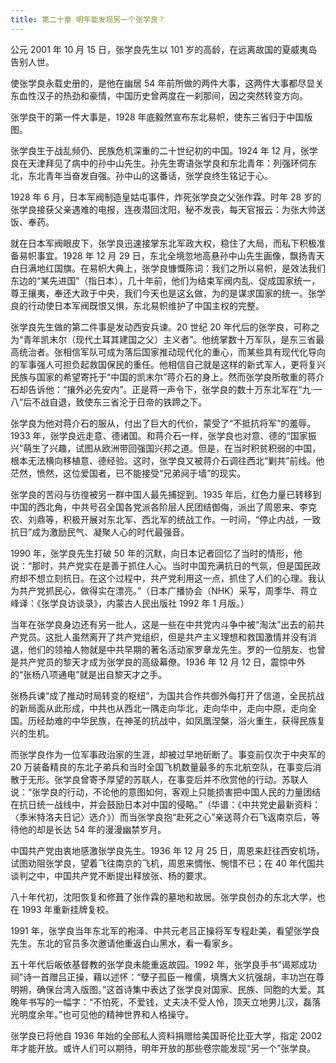 ```yaml
---
title: 第二十章 明年能发现另一个张学良？
---
```


公元 2001 年 10 月 15 日，张学良先生以 101 岁的高龄，在远离故国的夏威夷岛告别人世。

使张学良永载史册的，是他在幽居 54 年前所做的两件大事，这两件大事都尽显关东血性汉子的热劲和豪情，中国历史曾两度在一刹那间，因之突然转变方向。

张学良干的第一件大事是，1928 年底毅然宣布东北易帜，使东三省归于中国版图。

张学良生于战乱频仍、民族危机深重的二十世纪初的中国。1924 年 12 月，张学良在天津拜见了病中的孙中山先生。孙先生寄语张学良和东北青年：列强环伺东北，东北青年当奋发自强。孙中山的这番话，张学良终生铭记于心。

1928 年 6 月，日本军阀制造皇姑屯事件，炸死张学良之父张作霖。时年 28 岁的张学良接获父亲遇难的电报，连夜潜回沈阳，秘不发丧，每天官报云：为张大帅送饭、奉药。

就在日本军阀眼皮下，张学良迅速接掌东北军政大权，稳住了大局，而私下积极准备易帜事宜。1928 年 12 月 29 日，东北全境忽地高悬孙中山先生画像，飘扬青天白日满地红国旗。在易帜大典上，张学良慷慨陈词：我们之所以易帜，是效法我们东边的“某先进国”（指日本），几十年前，他们为结束军阀内乱、促成国家统一，尊王攘夷，奉还大政于中央，我们今天也是这幺做，为的是谋求国家的统一。张学良的行动使日本军阀既恨又惧，东北易帜维护了中国主权的完整。

张学良先生做的第二件事是发动西安兵谏。20 世纪 20 年代后的张学良，可称之为“青年凯末尔（现代土耳其建国之父）主义者”。他统掌数十万军队，是东三省最高统治者。张相信军队可成为落后国家推动现代化的重心，而某些具有现代化导向的军事强人可担负起救国保民的重任。他相信自己就是这样的新式军人，更将复兴民族与国家的希望寄托于“中国的凯末尔”蒋介石的身上。然而张学良所敬重的蒋介石却告诉他：“攘外必先安内”。正是蒋一声令下，张学良的数十万东北军在“九·一八”后不战自退，致使东三省沦于日帝的铁蹄之下。

张学良为他对蒋介石的服从，付出了巨大的代价，蒙受了“不抵抗将军”的羞辱。1933 年，张学良远走意、德诸国。和蒋介石一样，张学良也对意、德的“国家振兴”萌生了兴趣，试图从欧洲带回强国兴邦之道。但是，在当时积贫积弱的中国，根本无法横向移植意、德经验。这时，张学良又被蒋介石调往西北“剿共”前线。他茫然，愤然，这位爱国者，已不能接受“兄弟阋于墙”的现实。

张学良的苦闷与彷徨被另一群中国人最先捕捉到。1935 年后，红色力量已转移到中国的西北角，中共号召全国各党派各阶层人民团结御侮，派出了周恩来、李克农、刘鼎等，积极开展对东北军、西北军的统战工作。一时间，“停止内战，一致抗日”成为激励民气、凝聚人心的时代最强音。

1990 年，张学良先生打破 50 年的沉默，向日本记者回忆了当时的情形，他说：“那时，共产党实在是善于抓住人心。当时中国充满抗日的气氛，但是国民政府却不想立刻抗日。在这个过程中，共产党利用这一点，抓住了人们的心理。我认为共产党抓民心，做得实在漂亮。”（日本广播协会（NHK）采写，周季华、蒋立峰译：《张学良访谈录》，内蒙古人民出版社 1992 年 1 月版。）

当年在张学良身边还有另一批人，这是一些在中共党内斗争中被“淘汰”出去的前共产党员。这批人虽然离开了共产党组织，但是共产主义理想和救国激情并没有消退，他们的领袖人物就是中共早期的著名活动家罗章龙先生。罗的一位朋友、也曾是共产党员的黎天才成为张学良的高级幕僚。1936 年 12 月 12 日，震惊中外的“张杨八项通电”就是出自黎天才之手。

张杨兵谏“成了推动时局转变的枢纽”，为国共合作共御外侮打开了信道，全民抗战的新局面从此形成，中共也从西北一隅走向华北，走向华中，走向中原，走向全国。历经劫难的中华民族，在神圣的抗战中，如凤凰涅槃，浴火重生，获得民族复兴的生机。

而张学良作为一位军事政治家的生涯，却被过早地斫断了。事变前仅次于中央军的 20 万装备精良的东北子弟兵和当时全国飞机数量最多的东北航空队，在事变后消散于无形。张学良曾寄予厚望的苏联人，在事变后并不欣赏他的行动。苏联人说：“张学良的行动，不论他的意图如何，客观上只能损害把中国人民的力量团结在抗日统一战线中，并会鼓励日本对中国的侵略。”（华谱：《中共党史最新资料：〈季米特洛夫日记〉选介》）而当张学良抱“赴死之心”亲送蒋介石飞返南京后，等待他的却是长达 54 年的漫漫幽禁岁月。

中国共产党由衷地感激张学良先生。1936 年 12 月 25 日，周恩来赶往西安机场，试图劝阻张学良，望着飞往南京的飞机，周恩来惆怅、惋惜不已；在 40 年代国共谈判之中，中国共产党不断提出释放张、杨的要求。

八十年代初，沈阳恢复和修葺了张作霖的墓地和故居。张学良创办的东北大学，也在 1993 年重新挂牌复校。

1991 年，张学良当年东北军的袍泽、中共元老吕正操将军专程赴美，看望张学良先生。东北的官员多次邀请他重返白山黑水，看一看家乡。

五十年代后皈依基督教的张学良未能重返故园。1992 年，张学良手书“谒郑成功祠”诗一首赠吕正操，藉以述怀：“孽子孤臣一稚儒，填膺大义抗强胡，丰功岂在尊明朔，确保台湾入版图。”这首诗集中表达了张学良对国家、民族、同胞的大爱。其晚年书写的一幅字：“不怕死，不爱钱，丈夫决不受人怜，顶天立地男儿汉，磊落光明度余年。”也可见他的精神世界和人格操守。

张学良已将他自 1936 年始的全部私人资料捐赠给美国哥伦比亚大学，指定 2002 年才能开放。或许人们可以期待，明年开放的那些卷宗能发现“另一个”张学良。
